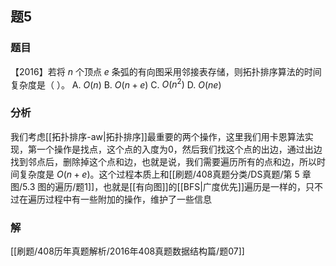 ## 题5
### 题目
【2016】若将 $n$ 个顶点 $e$ 条弧的有向图采用邻接表存储，则拓扑排序算法的时间复杂度是（ ）。
A. $O(n)$
B. $O(n+e)$
C. $O(n^2)$
D. $O(ne)$
### 分析
我们考虑[[拓扑排序-aw|拓扑排序]]最重要的两个操作，这里我们用卡恩算法实现，第一个操作是找点，这个点的入度为0，然后我们找这个点的出边，通过出边找到邻点后，删除掉这个点和边，也就是说，我们需要遍历所有的点和边，所以时间复杂度是 $O(n+e)$。这个过程本质上和[[刷题/408真题分类/DS真题/第 5 章图/5.3 图的遍历/题1]]，也就是[[有向图]]的[[BFS|广度优先]]遍历是一样的，只不过在遍历过程中有一些附加的操作，维护了一些信息
### 解
[[刷题/408历年真题解析/2016年408真题数据结构篇/题07]]